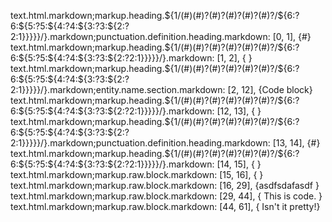 text.html.markdown;markup.heading.${1/(#)(#)?(#)?(#)?(#)?(#)?/${6:?6:${5:?5:${4:?4:${3:?3:${2:?2:1}}}}}/}.markdown;punctuation.definition.heading.markdown: [0, 1], {#}
text.html.markdown;markup.heading.${1/(#)(#)?(#)?(#)?(#)?(#)?/${6:?6:${5:?5:${4:?4:${3:?3:${2:?2:1}}}}}/}.markdown: [1, 2], { }
text.html.markdown;markup.heading.${1/(#)(#)?(#)?(#)?(#)?(#)?/${6:?6:${5:?5:${4:?4:${3:?3:${2:?2:1}}}}}/}.markdown;entity.name.section.markdown: [2, 12], {Code block}
text.html.markdown;markup.heading.${1/(#)(#)?(#)?(#)?(#)?(#)?/${6:?6:${5:?5:${4:?4:${3:?3:${2:?2:1}}}}}/}.markdown: [12, 13], { }
text.html.markdown;markup.heading.${1/(#)(#)?(#)?(#)?(#)?(#)?/${6:?6:${5:?5:${4:?4:${3:?3:${2:?2:1}}}}}/}.markdown;punctuation.definition.heading.markdown: [13, 14], {#}
text.html.markdown;markup.heading.${1/(#)(#)?(#)?(#)?(#)?(#)?/${6:?6:${5:?5:${4:?4:${3:?3:${2:?2:1}}}}}/}.markdown: [14, 15], {
}
text.html.markdown;markup.raw.block.markdown: [15, 16], {	}
text.html.markdown;markup.raw.block.markdown: [16, 29], {asdfsdafasdf
}
text.html.markdown;markup.raw.block.markdown: [29, 44], {	This is code.
}
text.html.markdown;markup.raw.block.markdown: [44, 61], {	Isn't it pretty!}